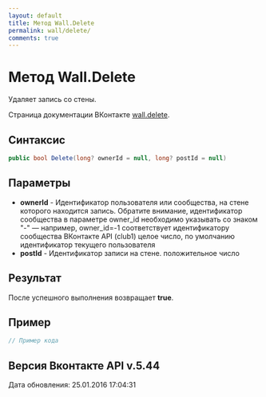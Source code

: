 ```yaml
---
layout: default
title: Метод Wall.Delete
permalink: wall/delete/
comments: true
---
```

# Метод Wall.Delete
Удаляет запись со стены.

Страница документации ВКонтакте [wall.delete](https://vk.com/dev/wall.delete).

## Синтаксис
``` csharp
public bool Delete(long? ownerId = null, long? postId = null)
```

## Параметры
+ **ownerId** - Идентификатор пользователя или сообщества, на стене которого находится запись. Обратите внимание, идентификатор сообщества в параметре owner_id необходимо указывать со знаком "-" — например, owner_id=-1 соответствует идентификатору сообщества ВКонтакте API (club1)  целое число, по умолчанию идентификатор текущего пользователя
+ **postId** - Идентификатор записи на стене. положительное число

## Результат
После успешного выполнения возвращает **true**.

## Пример
``` csharp
// Пример кода
```

## Версия Вконтакте API v.5.44
Дата обновления: 25.01.2016 17:04:31
